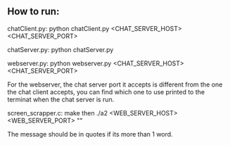 
## How to run:
chatClient.py: python chatClient.py <CHAT_SERVER_HOST> <CHAT_SERVER_PORT> <USERNAME>

chatServer.py: python chatServer.py

webserver.py: python webserver.py <CHAT_SERVER_HOST> <CHAT_SERVER_PORT>

For the webserver, the chat server port it accepts is different from the one the chat client accepts, you can find which one to use printed to the terminat when the chat server is run.

screen_scrapper.c: make then ./a2 <WEB_SERVER_HOST> <WEB_SERVER_PORT> <USERNAME> "<MESSAGE>"

The message should be in quotes if its more than 1 word.
